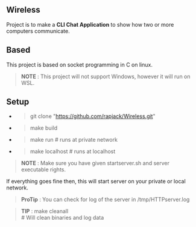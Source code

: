 ## Wireless
Project is to make a **CLI Chat Application** to show how two or more computers
communicate.

## Based
This project is based on socket programming in C on linux.
> **NOTE** : This project will not support Windows, however it will run on WSL.

## Setup
- > git clone "https://github.com/rapjack/Wireless.git"
- > make build
- > make run # runs at private network
- > make localhost # runs at localhost

> **NOTE** : Make sure you have given startserver.sh and server executable rights.

If everything goes fine then, this will start server on your private 
or local network.

> **ProTip** : You can check for log of the server in /tmp/HTTPserver.log

> **TIP** :  make cleanall </br> # Will clean binaries and log data